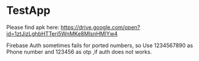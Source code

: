 # TestApp
Please find apk here:
https://drive.google.com/open?id=1ztJizLghbHTTeri5WnMKe8MlsnHMlYw4

Firebase Auth sometimes fails for ported numbers,
so Use 1234567890 as Phone number
and 123456 as otp ,if auth does not works. 
